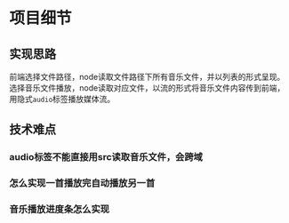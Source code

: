 # 项目细节

## 实现思路

前端选择文件路径，node读取文件路径下所有音乐文件，并以列表的形式呈现。
选择音乐文件播放，node读取对应文件，以流的形式将音乐文件内容传到前端，用隐式`audio`标签播放媒体流。

## 技术难点

### audio标签不能直接用src读取音乐文件，会跨域

### 怎么实现一首播放完自动播放另一首

### 音乐播放进度条怎么实现
